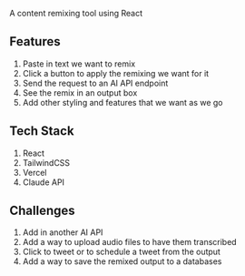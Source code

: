 A content remixing tool using React

## Features

1. Paste in text we want to remix
2. Click a button to apply the remixing we want for it
3. Send the request to an AI API endpoint
4. See the remix in an output box
5. Add other styling and features that we want as we go

## Tech Stack

1. React
2. TailwindCSS
3. Vercel
4. Claude API

## Challenges

1. Add in another AI API
2. Add a way to upload audio files to have them transcribed
3. Click to tweet or to schedule a tweet from the output
4. Add a way to save the remixed output to a databases
